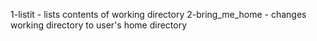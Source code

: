1-listit - lists contents of working directory
2-bring_me_home - changes working directory to user's home directory

